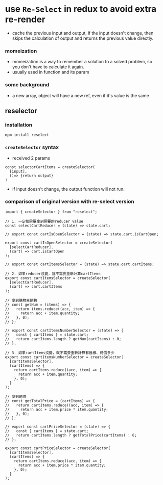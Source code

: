 # use `Re-Select` in redux to avoid extra re-render
- cache the previous input and output, if the input doesn't change, then skips the calculation of output and returns the previous value directly.

### momeization
- momeization is a way to remember a solution to a solved problem, so you don't have to calculate it again. 
- usually used in function and its param

### some background
- a new array, object will have a new ref, even if it's value is the same

## reselector
### installation 
`npm install reselect`

### `createSelector` syntax
- received 2 params
```
const selectorCartItems = createSelector(
  [input], 
  ()=> {return output}
)
```
- if input doesn't change, the output function will not run.

### comparison of original version with re-select version
```
import { createSelector } from "reselect";

// 1. 一定都需要拿到需要的reducer value
const selectCartReducer = (state) => state.cart;

// export const cartIsOpenSelector = (state) => state.cart.isCartOpen;

export const cartIsOpenSelector = createSelector(
  [selectCartReducer],
  (cart) => cart.isCartOpen
);

// export const cartItemsSelector = (state) => state.cart.cartItems;

// 2. 如果reducer沒變，就不需要重新計算cartItems
export const cartItemsSelector = createSelector(
  [selectCartReducer],
  (cart) => cart.cartItems
);

// 拿到購物車總數
// const getNum = (items) => {
//   return items.reduce((acc, item) => {
//     return acc + item.quantity;
//   }, 0);
// };

// export const cartItemsNumberSelector = (state) => {
//   const { cartItems } = state.cart;
//   return cartItems.length ? getNum(cartItems) : 0;
// };

// 3. 如果cartItems沒變，就不需要重新計算有幾樣、總價多少
export const cartItemsNumberSelector = createSelector(
  [cartItemsSelector],
  (cartItems) => {
    return cartItems.reduce((acc, item) => {
      return acc + item.quantity;
    }, 0);
  }
);

// 拿到總價
// const getTotalPrice = (cartItems) => {
//   return cartItems.reduce((acc, item) => {
//     return acc + item.price * item.quantity;
//   }, 0);
// };

// export const cartPriceSelector = (state) => {
//   const { cartItems } = state.cart;
//   return cartItems.length ? getTotalPrice(cartItems) : 0;
// };

export const cartPriceSelector = createSelector(
  [cartItemsSelector],
  (cartItems) => {
    return cartItems.reduce((acc, item) => {
      return acc + item.price * item.quantity;
    }, 0);
  }
);



```


